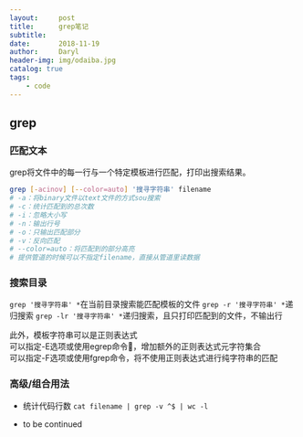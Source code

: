 ```yaml
---
layout:     post
title:      grep笔记
subtitle:   
date:       2018-11-19
author:     Daryl
header-img: img/odaiba.jpg
catalog: true
tags:
    - code
---
```


## grep

### 匹配文本

grep将文件中的每一行与一个特定模板进行匹配，打印出搜索结果。

```bash
grep [-acinov] [--color=auto] '搜寻字符串' filename
# -a：将binary文件以text文件的方式sou搜索
# -c：统计匹配到的总次数
# -i：忽略大小写
# -n：输出行号
# -o：只输出匹配部分
# -v：反向匹配
# --color=auto：将匹配到的部分高亮
# 提供管道的时候可以不指定filename，直接从管道里读数据
```

### 搜索目录

`grep '搜寻字符串' *`在当前目录搜索能匹配模板的文件
`grep -r '搜寻字符串' *`递归搜索
`grep -lr '搜寻字符串' *`递归搜索，且只打印匹配到的文件，不输出行


此外，模板字符串可以是正则表达式  
可以指定-E选项或使用egrep命令，增加额外的正则表达式元字符集合  
可以指定-F选项或使用fgrep命令，将不使用正则表达式进行纯字符串的匹配

### 高级/组合用法

- 统计代码行数
`cat filename | grep -v ^$ | wc -l`

- to be continued


